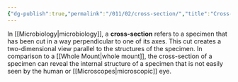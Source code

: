 ```yaml
---
{"dg-publish":true,"permalink":"/011/02/cross-section/","title":"Cross-Section","tags":["BIOL422"],"noteIcon":"1","created":"2024-10-19T20:27:19.037-07:00","updated":"2024-09-26T15:17:16.324-07:00"}
---
```


In [[Microbiology\|microbiology]], a **cross-section** refers to a specimen that has been cut in a way perpendicular to one of its axes. This cut creates a two-dimensional view parallel to the structures of the specimen. In comparison to a [[Whole Mount\|whole mount]], the cross-section of a specimen can reveal the internal structure of a specimen that is not easily seen by the human or [[Microscopes\|microscopic]] eye.